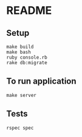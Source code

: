 # README

## Setup
```
make build
make bash
ruby console.rb
rake db:migrate
```

## To run application
```
make server
```

## Tests
```
rspec spec
```
